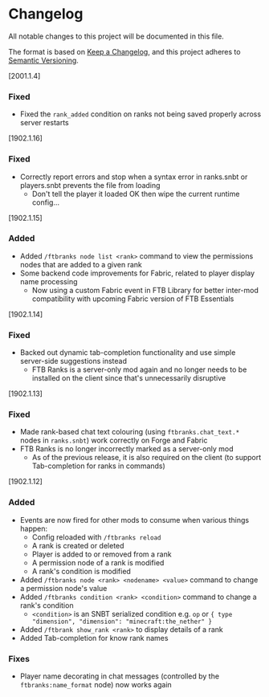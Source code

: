# Changelog
All notable changes to this project will be documented in this file.

The format is based on [Keep a Changelog](https://keepachangelog.com/en/1.0.0/),
and this project adheres to [Semantic Versioning](https://semver.org/spec/v2.0.0.html).

[2001.1.4]

### Fixed
* Fixed the `rank_added` condition on ranks not being saved properly across server restarts

[1902.1.16]

### Fixed
* Correctly report errors and stop when a syntax error in ranks.snbt or players.snbt prevents the file from loading
  * Don't tell the player it loaded OK then wipe the current runtime config...

[1902.1.15]

### Added
* Added `/ftbranks node list <rank>` command to view the permissions nodes that are added to a given rank
* Some backend code improvements for Fabric, related to player display name processing
  * Now using a custom Fabric event in FTB Library for better inter-mod compatibility with upcoming Fabric version of FTB Essentials

[1902.1.14]

### Fixed
* Backed out dynamic tab-completion functionality and use simple server-side suggestions instead
  * FTB Ranks is a server-only mod again and no longer needs to be installed on the client since that's unnecessarily disruptive

[1902.1.13]

### Fixed
* Made rank-based chat text colouring (using `ftbranks.chat_text.*` nodes in `ranks.snbt`) work correctly on Forge and Fabric
* FTB Ranks is no longer incorrectly marked as a server-only mod
  * As of the previous release, it is also required on the client (to support Tab-completion for ranks in commands)

[1902.1.12]

### Added
* Events are now fired for other mods to consume when various things happen:
    * Config reloaded with `/ftbranks reload`
    * A rank is created or deleted
    * Player is added to or removed from a rank
    * A permission node of a rank is modified
    * A rank's condition is modified
* Added `/ftbranks node <rank> <nodename> <value>` command to change a permission node's value
* Added `/ftbranks condition <rank> <condition>` command to change a rank's condition
    * `<condition>` is an SNBT serialized condition e.g. `op` or `{ type "dimension", "dimension": "minecraft:the_nether" }`
* Added `/ftbrank show_rank <rank>` to display details of a rank
* Added Tab-completion for know rank names

### Fixes
* Player name decorating in chat messages (controlled by the `ftbranks:name_format` node) now works again
